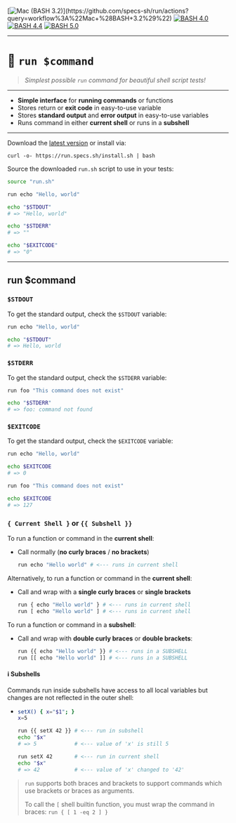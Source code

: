 [![Mac (BASH 3.2)](https://github.com/specs-sh/run/workflows/Mac%20(BASH%203.2)/badge.svg)](https://github.com/specs-sh/run/actions?query=workflow%3A%22Mac+%28BASH+3.2%29%22) [![BASH 4.0](https://github.com/specs-sh/run/workflows/BASH%204.0/badge.svg)](https://github.com/specs-sh/run/actions?query=workflow%3A%22BASH+4.0%22) [![BASH 4.4](https://github.com/specs-sh/run/workflows/BASH%204.4/badge.svg)](https://github.com/specs-sh/run/actions?query=workflow%3A%22BASH+4.4%22) [![BASH 5.0](https://github.com/specs-sh/run/workflows/BASH%205.0/badge.svg)](https://github.com/specs-sh/run/actions?query=workflow%3A%22BASH+5.0%22)

---

# 🚀 `run $command`

> _Simplest possible `run` command for beautiful shell script tests!_

---

 - **Simple interface** for **running commands** or functions
 - Stores return or **exit code** in easy-to-use variable
 - Stores **standard output** and **error output** in easy-to-use variables
 - Runs command in either **current shell** or runs in a **subshell**

---

Download the [latest version](https://github.com/specs-sh/run/archive/v1.2.0.tar.gz) or install via:

```
curl -o- https://run.specs.sh/install.sh | bash
```

Source the downloaded `run.sh` script to use in your tests:

```sh
source "run.sh"

run echo "Hello, world"

echo "$STDOUT"
# => "Hello, world"

echo "$STDERR"
# => ""

echo "$EXITCODE"
# => "0"
```

---

## run $command

### `$STDOUT`

To get the standard output, check the `$STDOUT` variable:

```sh
run echo "Hello, world"

echo "$STDOUT"
# => Hello, world
```

### `$STDERR`

To get the standard output, check the `$STDERR` variable:

```sh
run foo "This command does not exist"

echo "$STDERR"
# => foo: command not found
```

### `$EXITCODE`

To get the standard output, check the `$EXITCODE` variable:

```sh
run echo "Hello, world"

echo $EXITCODE
# => 0
```

```sh
run foo "This command does not exist"

echo $EXITCODE
# => 127
```

### `{ Current Shell }` or `{{ Subshell }}`

To run a function or command in the **current shell**:

 - Call normally (**no curly braces** / **no brackets**)
   ```sh
   run echo "Hello world" # <--- runs in current shell
   ```

Alternatively, to run a function or command in the **current shell**:

 - Call and wrap with a **single curly braces** or **single brackets**
   ```sh
   run { echo "Hello world" } # <--- runs in current shell
   run [ echo "Hello world" ] # <--- runs in current shell 
   ```

To run a function or command in a **subshell**:

 - Call and wrap with **double curly braces** or **double brackets**:
   ```sh
   run {{ echo "Hello world" }} # <--- runs in a SUBSHELL
   run [[ echo "Hello world" ]] # <--- runs in a SUBSHELL
   ```

#### ℹ️ Subshells

Commands run inside subshells have access to all local variables but changes are not reflected in the outer shell:

- ```sh
  setX() { x="$1"; }
  x=5
  
  run {{ setX 42 }} # <--- run in subshell
  echo "$x"
  # => 5            # <--- value of 'x' is still 5
  
  run setX 42       # <--- run in current shell
  echo "$x"
  # => 42           # <--- value of 'x' changed to '42'
  ```

> `run` supports both braces and brackets to support commands which use brackets or braces as arguments.
>
> To call the `[` shell builtin function, you must wrap the command in braces: `run { [ 1 -eq 2 ] }`
